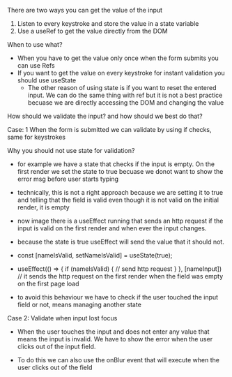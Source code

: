 There are two ways you can get the value of the input

1. Listen to every keystroke and store the value in a state variable
2. Use a useRef to get the value directly from the DOM

When to use what?

- When you have to get the value only once when the form submits you can use Refs
- If you want to get the value on every keystroke for instant validation you should use useState
  - The other reason of using state is if you want to reset the entered input. We can do the same thing with ref but it is not a best practice becuase we are directly accessing the DOM and changing the value

How should we validate the input? and how should we best do that?

Case: 1
When the form is submitted we can validate by using if checks, same for keystrokes

Why you should not use state for validation?

- for example we have a state that checks if the input is empty. On the first render we set the state to true becuase we donot want to show the error msg before user starts typing

- technically, this is not a right approach because we are setting it to true and telling that the field is valid even though it is not valid on the initial render, it is empty

- now image there is a useEffect running that sends an http request if the input is valid on the first render and when ever the input changes.

- because the state is true useEffect will send the value that it should not.

- const [nameIsValid, setNameIsValid] = useState(true);

- useEffect(() => {
  if (nameIsValid) {
  // send http request
  }
  }, [nameInput]) // it sends the http request on the first render when the field was empty on the first page load

- to avoid this behaviour we have to check if the user touched the input field or not, means managing another state

Case 2:
Validate when input lost focus

- When the user touches the input and does not enter any value that means the input is invalid. We have to show the error when the user clicks out of the input field.

- To do this we can also use the onBlur event that will execute when the user clicks out of the field
